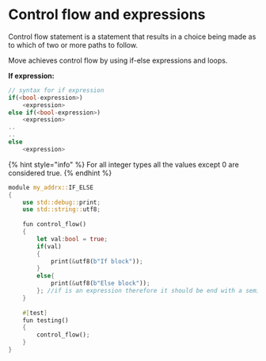 # Control flow and expressions

Control flow statement is a statement that results in a choice being made as to which of two or more paths to follow.&#x20;

Move achieves control flow by using if-else expressions and loops.

**If expression:**

```rust
// syntax for if expression
if(<bool-expression>)
    <expression>
else if(<bool-expression>)
    <expression>
..
..
else 
    <expression>

```

{% hint style="info" %}
For all integer types all the values except 0 are considered true.
{% endhint %}

```rust
module my_addrx::IF_ELSE
{
    use std::debug::print;
    use std::string::utf8;
    
    fun control_flow()
    {
        let val:bool = true;
        if(val)
        {
            print(&utf8(b"If block"));
        }
        else{
            print(&utf8(b"Else block"));
        }; //if is an expression therefore it should be end with a semicolon.
    }
    
    #[test]
    fun testing()
    {
        control_flow();
    }
}
```
